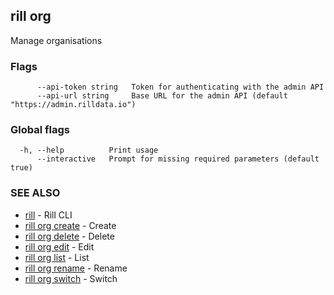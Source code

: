 ## rill org

Manage organisations

### Flags

```
      --api-token string   Token for authenticating with the admin API
      --api-url string     Base URL for the admin API (default "https://admin.rilldata.io")
```

### Global flags

```
  -h, --help          Print usage
      --interactive   Prompt for missing required parameters (default true)
```

### SEE ALSO

* [rill](../rill.md)	 - Rill CLI
* [rill org create](create.md)	 - Create
* [rill org delete](delete.md)	 - Delete
* [rill org edit](edit.md)	 - Edit
* [rill org list](list.md)	 - List
* [rill org rename](rename.md)	 - Rename
* [rill org switch](switch.md)	 - Switch

